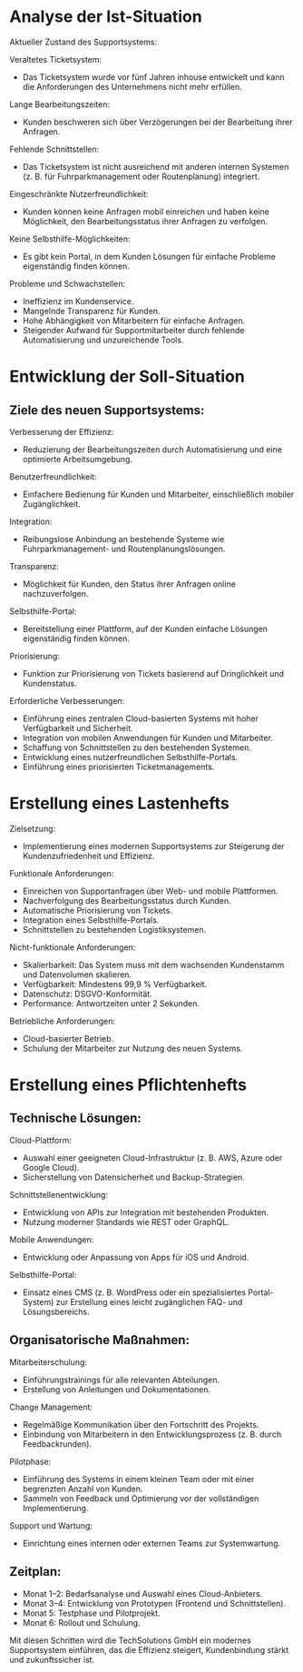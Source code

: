 # Analyse der Ist-Situation
Aktueller Zustand des Supportsystems:  


Veraltetes Ticketsystem:
- Das Ticketsystem wurde vor fünf Jahren inhouse entwickelt und kann die Anforderungen des Unternehmens nicht mehr erfüllen.


Lange Bearbeitungszeiten:
- Kunden beschweren sich über Verzögerungen bei der Bearbeitung ihrer Anfragen.


Fehlende Schnittstellen:
- Das Ticketsystem ist nicht ausreichend mit anderen internen Systemen (z. B. für Fuhrparkmanagement oder Routenplanung) integriert.


Eingeschränkte Nutzerfreundlichkeit:
- Kunden können keine Anfragen mobil einreichen und haben keine Möglichkeit, den Bearbeitungsstatus ihrer Anfragen zu verfolgen.


Keine Selbsthilfe-Möglichkeiten:
- Es gibt kein Portal, in dem Kunden Lösungen für einfache Probleme eigenständig finden können.


Probleme und Schwachstellen:
- Ineffizienz im Kundenservice.
- Mangelnde Transparenz für Kunden.
- Hohe Abhängigkeit von Mitarbeitern für einfache Anfragen.
- Steigender Aufwand für Supportmitarbeiter durch fehlende Automatisierung und unzureichende Tools.


# Entwicklung der Soll-Situation
## Ziele des neuen Supportsystems:
Verbesserung der Effizienz:
- Reduzierung der Bearbeitungszeiten durch Automatisierung und eine optimierte Arbeitsumgebung.


Benutzerfreundlichkeit:
- Einfachere Bedienung für Kunden und Mitarbeiter, einschließlich mobiler Zugänglichkeit.


Integration:
- Reibungslose Anbindung an bestehende Systeme wie Fuhrparkmanagement- und Routenplanungslösungen.


Transparenz:
- Möglichkeit für Kunden, den Status ihrer Anfragen online nachzuverfolgen.


Selbsthilfe-Portal:
- Bereitstellung einer Plattform, auf der Kunden einfache Lösungen eigenständig finden können.


Priorisierung:
- Funktion zur Priorisierung von Tickets basierend auf Dringlichkeit und Kundenstatus.


Erforderliche Verbesserungen:
- Einführung eines zentralen Cloud-basierten Systems mit hoher Verfügbarkeit und Sicherheit.
- Integration von mobilen Anwendungen für Kunden und Mitarbeiter.
- Schaffung von Schnittstellen zu den bestehenden Systemen.
- Entwicklung eines nutzerfreundlichen Selbsthilfe-Portals.
- Einführung eines priorisierten Ticketmanagements.

# Erstellung eines Lastenhefts
Zielsetzung:
- Implementierung eines modernen Supportsystems zur Steigerung der Kundenzufriedenheit und Effizienz.


Funktionale Anforderungen:
- Einreichen von Supportanfragen über Web- und mobile Plattformen.
- Nachverfolgung des Bearbeitungsstatus durch Kunden.
- Automatische Priorisierung von Tickets.
- Integration eines Selbsthilfe-Portals.
- Schnittstellen zu bestehenden Logistiksystemen.


Nicht-funktionale Anforderungen:
- Skalierbarkeit: Das System muss mit dem wachsenden Kundenstamm und Datenvolumen skalieren.
- Verfügbarkeit: Mindestens 99,9 % Verfügbarkeit.
- Datenschutz: DSGVO-Konformität.
- Performance: Antwortzeiten unter 2 Sekunden.


Betriebliche Anforderungen:
- Cloud-basierter Betrieb.
- Schulung der Mitarbeiter zur Nutzung des neuen Systems.


# Erstellung eines Pflichtenhefts
## Technische Lösungen:
Cloud-Plattform:

- Auswahl einer geeigneten Cloud-Infrastruktur (z. B. AWS, Azure oder Google Cloud).
- Sicherstellung von Datensicherheit und Backup-Strategien.


Schnittstellenentwicklung:

- Entwicklung von APIs zur Integration mit bestehenden Produkten.
- Nutzung moderner Standards wie REST oder GraphQL.

Mobile Anwendungen:

- Entwicklung oder Anpassung von Apps für iOS und Android.

Selbsthilfe-Portal:

- Einsatz eines CMS (z. B. WordPress oder ein spezialisiertes Portal-System) zur Erstellung eines leicht zugänglichen FAQ- und Lösungsbereichs.

## Organisatorische Maßnahmen:
Mitarbeiterschulung:

- Einführungstrainings für alle relevanten Abteilungen.
- Erstellung von Anleitungen und Dokumentationen.

Change Management:

- Regelmäßige Kommunikation über den Fortschritt des Projekts.
- Einbindung von Mitarbeitern in den Entwicklungsprozess (z. B. durch Feedbackrunden).

Pilotphase:

- Einführung des Systems in einem kleinen Team oder mit einer begrenzten Anzahl von Kunden.
- Sammeln von Feedback und Optimierung vor der vollständigen Implementierung.

Support und Wartung:

- Einrichtung eines internen oder externen Teams zur Systemwartung.

## Zeitplan:
- Monat 1–2: Bedarfsanalyse und Auswahl eines Cloud-Anbieters.
- Monat 3–4: Entwicklung von Prototypen (Frontend und Schnittstellen).
- Monat 5: Testphase und Pilotprojekt.
- Monat 6: Rollout und Schulung.

Mit diesen Schritten wird die TechSolutions GmbH ein modernes Supportsystem einführen, das die Effizienz steigert, Kundenbindung stärkt und zukunftssicher ist.
